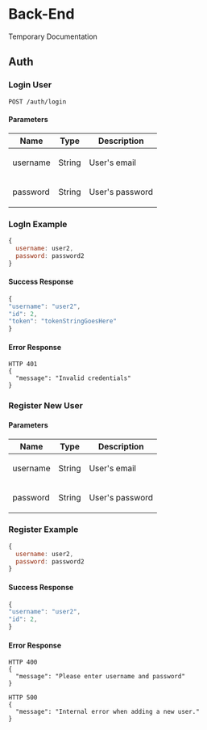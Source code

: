 # Back-End

Temporary Documentation

## Auth

### Login User

    POST /auth/login

#### Parameters

| Name     | Type   | Description            |
| -------- | ------ | ---------------------- |
| username | String | <p>User's email</p>    |
| password | String | <p>User's password</p> |

### LogIn Example

```js
{
  username: user2,
  password: password2
}
```

#### Success Response

```js
{
"username": "user2",
"id": 2,
"token": "tokenStringGoesHere"
}
```

#### Error Response

```
HTTP 401
{
  "message": "Invalid credentials"
}

```

### Register New User

#### Parameters

| Name     | Type   | Description            |
| -------- | ------ | ---------------------- |
| username | String | <p>User's email</p>    |
| password | String | <p>User's password</p> |

### Register Example

```js
{
  username: user2,
  password: password2
}
```

#### Success Response

```js
{
"username": "user2",
"id": 2,
}
```

#### Error Response

```
HTTP 400
{
  "message": "Please enter username and password"
}
```

```
HTTP 500
{
  "message": "Internal error when adding a new user."
}

```
